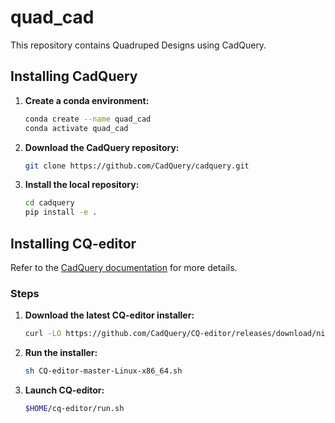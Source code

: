 # quad_cad

This repository contains Quadruped Designs using CadQuery.

## Installing CadQuery

1. **Create a conda environment:**
    ```sh
    conda create --name quad_cad
    conda activate quad_cad
    ```

2. **Download the CadQuery repository:**
    ```sh
    git clone https://github.com/CadQuery/cadquery.git
    ```

3. **Install the local repository:**
    ```sh
    cd cadquery
    pip install -e .
    ```

## Installing CQ-editor

Refer to the [CadQuery documentation](https://cadquery.readthedocs.io/en/latest/installation.html#adding-a-nicer-gui-via-cq-editor) for more details.

### Steps

1. **Download the latest CQ-editor installer:**
    ```sh
    curl -LO https://github.com/CadQuery/CQ-editor/releases/download/nightly/CQ-editor-master-Linux-x86_64.sh
    ```

2. **Run the installer:**
    ```sh
    sh CQ-editor-master-Linux-x86_64.sh
    ```

3. **Launch CQ-editor:**
    ```sh
    $HOME/cq-editor/run.sh
    ```
